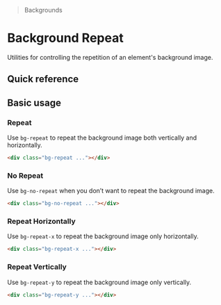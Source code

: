 > Backgrounds

# Background Repeat

Utilities for controlling the repetition of an element's background image.

## Quick reference

<qr-table />

## Basic usage

### Repeat
Use `bg-repeat` to repeat the background image both vertically and horizontally.

<example-container class="p-0! overflow-hidden">
<div class="h-[200] bg-repeat bg-[url(/tech-docs/classes/repeatable.png)]" style="background-size:20%"></div>
</example-container>

```html
<div class="bg-repeat ..."></div>
```

### No Repeat
Use `bg-no-repeat` when you don’t want to repeat the background image.

<example-container class="p-0! overflow-hidden">
<div class="h-[200] bg-no-repeat bg-center bg-[url(/tech-docs/classes/repeatable.png)]" style="background-size:20%"></div>
</example-container>

```html
<div class="bg-no-repeat ..."></div>
```

### Repeat Horizontally
Use `bg-repeat-x` to repeat the background image only horizontally.

<example-container class="p-0! overflow-hidden">
<div class="h-[200] bg-repeat-x bg-center bg-[url(/tech-docs/classes/repeatable.png)]" style="background-size:20%"></div>
</example-container>

```html
<div class="bg-repeat-x ..."></div>
```

### Repeat Vertically
Use `bg-repeat-y` to repeat the background image only vertically.

<example-container class="p-0! overflow-hidden">
<div class="h-[200] bg-repeat-y bg-center rounded-8 bg-[url(/tech-docs/classes/repeatable.png)]" style="background-size:20%"></div>
</example-container>

```html
<div class="bg-repeat-y ..."></div>
```
